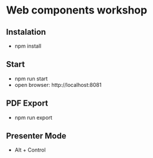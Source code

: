 # Web components workshop

## Instalation
- npm install

## Start
- npm run start
- open browser: http://localhost:8081

## PDF Export
- npm run export

## Presenter Mode
- Alt + Control
